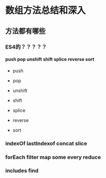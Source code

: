 # 数组方法总结和深入

## 方法都有哪些

### ES4的？？？？？

#### push pop unshift shift splice reverse sort 

+ push 

+ pop

+ unshift

+ shift

+ splice

+ reverse

+ sort 

### indexOf lastIndexof concat slice 

### forEach filter map some every reduce 

### includes find 